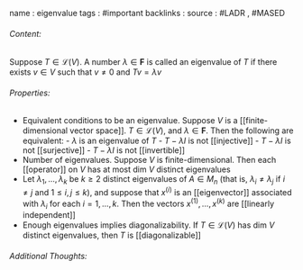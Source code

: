 name : eigenvalue
tags : #important
backlinks : 
source : #LADR , #MASED 

###### Content:
Suppose $T \in \mathcal{L}(V)$. A number $\lambda \in \textbf{F}$ is called an eigenvalue of $T$ if there exists $v \in V$ such that $v \neq 0$ and $Tv = \lambda v$

###### Properties:
- Equivalent conditions to be an eigenvalue. Suppose $V$ is a [[finite-dimensional vector space]]. $T\in \mathcal{L}(V)$, and $\lambda \in \textbf{F}$. Then the following are equivalent:
		- $\lambda$ is an eigenvalue of $T$
		- $T-\lambda I$ is not [[injective]]
		- $T - \lambda I$ is not [[surjective]]
		- $T - \lambda I$ is not [[invertible]]
- Number of eigenvalues. Suppose $V$ is finite-dimensional. Then each [[operator]] on $V$ has at most dim $V$ distinct eigenvalues
- Let $\lambda_1, ...,\lambda_k$ be $k \geq 2$ distinct eigenvalues of $A\in M_n$ (that is, $\lambda_i \neq \lambda_j$ if $i \neq j$ and $1 \leq i, j\leq k$), and suppose that $x^{(i)}$ is an [[eigenvector]] associated with $\lambda_i$ for each $i = 1,...,k$. Then the vectors $x^{(1)},...,x^{(k)}$ are [[linearly independent]]
- Enough eigenvalues implies diagonalizability. If $T \in \mathcal{L}(V)$ has dim $V$ distinct eigenvalues, then $T$ is [[diagonalizable]]


###### Additional Thoughts:
